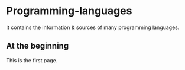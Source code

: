 # Programming-languages
It contains the information &amp; sources of many programming languages.

## At the beginning

This is the first page.
